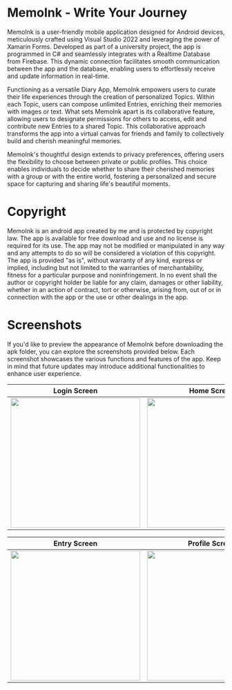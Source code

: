 # MemoInk - Write Your Journey

MemoInk is a user-friendly mobile application designed for Android devices, meticulously crafted using Visual Studio 2022 and leveraging the power of Xamarin Forms. Developed as part of a university project, the app is programmed in C# and seamlessly integrates with a Realtime Database from Firebase. This dynamic connection facilitates smooth communication between the app and the database, enabling users to effortlessly receive and update information in real-time.

Functioning as a versatile Diary App, MemoInk empowers users to curate their life experiences through the creation of personalized Topics. Within each Topic, users can compose unlimited Entries, enriching their memories with images or text. What sets MemoInk apart is its collaborative feature, allowing users to designate permissions for others to access, edit and contribute new Entries to a shared Topic. This collaborative approach transforms the app into a virtual canvas for friends and family to collectively build and cherish meaningful memories.

MemoInk's thoughtful design extends to privacy preferences, offering users the flexibility to choose between private or public profiles. This choice enables individuals to decide whether to share their cherished memories with a group or with the entire world, fostering a personalized and secure space for capturing and sharing life's beautiful moments.



# Copyright

MemoInk is an android app created by me and is protected by copyright law. The app is available for free download and use and no license is required for its use. The app may not be modified or manipulated in any way and any attempts to do so will be considered a violation of this copyright. The app is provided "as is", without warranty of any kind, express or implied, including but not limited to the warranties of merchantability, fitness for a particular purpose and noninfringement. In no event shall the author or copyright holder be liable for any claim, damages or other liability, whether in an action of contract, tort or otherwise, arising from, out of or in connection with the app or the use or other dealings in the app.

# Screenshots

If you'd like to preview the appearance of MemoInk before downloading the apk folder, you can explore the screenshots provided below. Each screenshot showcases the various functions and features of the app. Keep in mind that future updates may introduce additional functionalities to enhance user experience.

| Login Screen                 | Home Screen                  | Topic Screen                 |
|------------------------------|------------------------------|------------------------------|
| <img src="https://github.com/BerndHagen/Medio-YouTube-Converter/raw/main/Screenshots/v1.4.1-medio_dashboard.png" width="300px"> | <img src="https://github.com/BerndHagen/Medio-YouTube-Converter/raw/main/Screenshots/v1.4.1-medio_converter.png" width="300px"> | <img src="https://github.com/BerndHagen/Medio-YouTube-Converter/raw/main/Screenshots/v1.4.1-medio_history.png" width="300px"> |

| Entry Screen                 | Profile Screen               | Settings Screen              |
|------------------------------|------------------------------|------------------------------|
| <img src="https://github.com/BerndHagen/Medio-YouTube-Converter/raw/main/Screenshots/v1.4.1-medio_premium.png" width="300px"> | <img src="https://github.com/BerndHagen/Medio-YouTube-Converter/raw/main/Screenshots/v1.4.1-medio_redeem.png" width="300px"> | <img src="https://github.com/BerndHagen/Medio-YouTube-Converter/raw/main/Screenshots/v1.4.1-medio_settings.png" width="300px"> |
